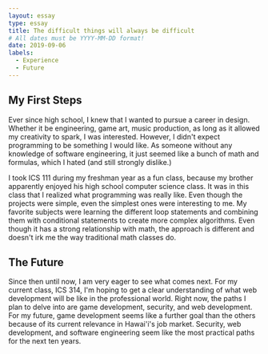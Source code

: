 ```yaml
---
layout: essay
type: essay
title: The difficult things will always be difficult
# All dates must be YYYY-MM-DD format!
date: 2019-09-06
labels:
  - Experience
  - Future
---
```


## My First Steps
Ever since high school, I knew that I wanted to pursue a career in design. Whether it be engineering, game art, music production, as long as it allowed my creativity to spark, I was interested. However, I didn't expect programming to be something I would like. As someone without any knowledge of software engineering, it just seemed like a bunch of math and formulas, which I hated (and still strongly dislike.)

I took ICS 111 during my freshman year as a fun class, because my brother apparently enjoyed his high school computer science class. It was in this class that I realized what programming was really like. Even though the projects were simple, even the simplest ones were interesting to me. My favorite subjects were learning the different loop statements and combining them with conditional statements to create more complex algorithms. Even though it has a strong relationship with math, the approach is different and doesn't irk me the way traditional math classes do.

## The Future

Since then until now, I am very eager to see what comes next. For my current class, ICS 314, I'm hoping to get a clear understanding of what web development will be like in the professional world. Right now, the paths I plan to delve into are game development, security, and web development. For my future, game development seems like a further goal than the others because of its current relevance in Hawai'i's job market. Security, web development, and software engineering seem like the most practical paths for the next ten years.
